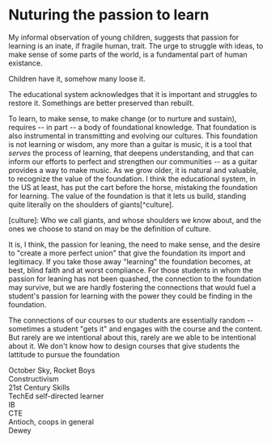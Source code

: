 # Nuturing the passion to learn

My informal observation of young children, suggests that passion for learning is an inate, if fragile human, trait.
The urge to struggle with ideas, to make sense of some parts of the world, is a fundamental part of human existance.

Children have it, somehow many loose it.

The educational system acknowledges that it is important and struggles to restore it. Somethings are better preserved than rebuilt.

To learn, to make sense, to make change (or to nurture and sustain), requires -- in part -- a body of foundational knowledge.
That foundation is also instrumental in transmitting and evolving our cultures.
This foundation is not learning or wisdom, any more than a guitar is music, it is a tool that *serves* the process of learning, that deepens understanding, and that can inform our efforts to perfect and strengthen our communities -- as a guitar provides a way to make music.
As we grow older, it is natural and valuable, to recognize the value of the foundation.
I think the educational system, in the US at least, has put the cart before the horse, mistaking the foundation for learning. The value of the foundation is that it lets us build, standing quite literally on the shoulders of giants[^culture].

[culture]: Who we call giants, and whose shoulders we know about, and the ones we choose to stand on may be the definition of culture.
  
It is, I think, the passion for leaning, the need to make sense, and the desire to "create a more perfect union" that give the foundation its import and legitimacy. If you take those away "learning" the foundation becomes, at best, blind faith and at worst compliance. For those students in whom the passion for leaning has not been quashed, the connection to the foundation may survive, but we are hardly fostering the connections that would fuel a student's passion for learning with the power they could be finding in the foundation.

The connections of our courses to our students are essentially random -- sometimes a student "gets it" and engages with the course and the content. But rarely are we intentional about this, rarely are we able to be intentional about it. We don't know how to design courses that give students the lattitude to pursue the foundation

October Sky, Rocket Boys  
Constructivism  
21st Century Skills  
TechEd self-directed learner  
IB  
CTE  
Antioch, coops in general  
Dewey  
